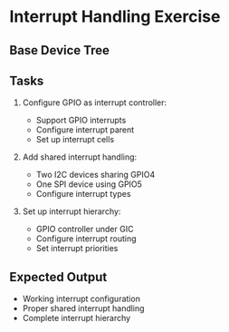 # Interrupt Handling Exercise

## Base Device Tree

## Tasks
1. Configure GPIO as interrupt controller:
   - Support GPIO interrupts
   - Configure interrupt parent
   - Set up interrupt cells

2. Add shared interrupt handling:
   - Two I2C devices sharing GPIO4
   - One SPI device using GPIO5
   - Configure interrupt types

3. Set up interrupt hierarchy:
   - GPIO controller under GIC
   - Configure interrupt routing
   - Set interrupt priorities

## Expected Output
- Working interrupt configuration
- Proper shared interrupt handling
- Complete interrupt hierarchy
